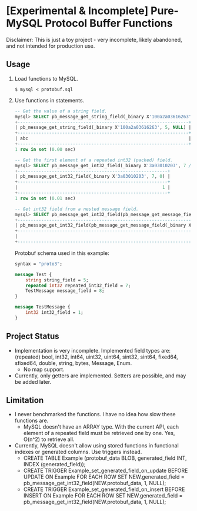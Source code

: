 [Experimental &amp; Incomplete] Pure-MySQL Protocol Buffer Functions
====

Disclaimer: This is just a toy project - very incomplete, likely abandoned, and not intended for production use.

Usage
----

1. Load functions to MySQL.

   ```console
   $ mysql < protobuf.sql
   ```

2. Use functions in statements.

   ```sql
   -- Get the value of a string field.
   mysql> SELECT pb_message_get_string_field(_binary X'100a2a03616263', 5 /* field_number */, NULL /* repeated_index */);
   +-----------------------------------------------------------------+
   | pb_message_get_string_field(_binary X'100a2a03616263', 5, NULL) |
   +-----------------------------------------------------------------+
   | abc                                                             |
   +-----------------------------------------------------------------+
   1 row in set (0.00 sec)

   -- Get the first element of a repeated int32 (packed) field.
   mysql> SELECT pb_message_get_int32_field(_binary X'3a03010203', 7 /* field_number */, 0 /* repeated_index */);
   +---------------------------------------------------------+
   | pb_message_get_int32_field(_binary X'3a03010203', 7, 0) |
   +---------------------------------------------------------+
   |                                                       1 |
   +---------------------------------------------------------+
   1 row in set (0.01 sec)

   -- Get int32 field from a nested message field.
   mysql> SELECT pb_message_get_int32_field(pb_message_get_message_field(_binary X'4202080a', 8, NULL), 1, NULL);
   +-------------------------------------------------------------------------------------------------+
   | pb_message_get_int32_field(pb_message_get_message_field(_binary X'4202080a', 8, NULL), 1, NULL) |
   +-------------------------------------------------------------------------------------------------+
   |                                                                                              10 |
   +-------------------------------------------------------------------------------------------------+
   ```

   Protobuf schema used in this example:

   ```protobuf
   syntax = "proto3";

   message Test {
       string string_field = 5;
       repeated int32 repeated_int32_field = 7;
       TestMessage message_field = 8;
   }

   message TestMessage {
       int32 int32_field = 1;
   }
   ```

Project Status
------

* Implementation is very incomplete. Implemented field types are: (repeated) bool, int32, int64, uint32, uint64, sint32, sint64, fixed64, sfixed64, double, string, bytes, Message, Enum.
  * No map support.
* Currently, only getters are implemented. Setters are possible, and may be added later.

Limitation
----------

* I never benchmarked the functions. I have no idea how slow these functions are.
  * MySQL doesn't have an ARRAY type. With the current API, each element of a repeated field must be retrieved one by one. Yes, O(n^2) to retrieve all.
* Currently, MySQL doesn't allow using stored functions in functional indexes or generated columns. Use triggers instead.
  * CREATE TABLE Example (protobuf_data BLOB, generated_field INT, INDEX (generated_field));
  * CREATE TRIGGER Example_set_generated_field_on_update BEFORE UPDATE ON Example FOR EACH ROW SET NEW.generated_field = pb_message_get_int32_field(NEW.protobuf_data, 1, NULL);
  * CREATE TRIGGER Example_set_generated_field_on_insert BEFORE INSERT ON Example FOR EACH ROW SET NEW.generated_field = pb_message_get_int32_field(NEW.protobuf_data, 1, NULL);
